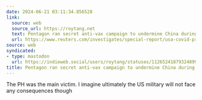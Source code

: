 ```yaml
---
date: 2024-06-21 03:11:34.856528
link:
  source: web
  source_url: https://roytang.net
  text: Pentagon ran secret anti-vax campaign to undermine China during pandemic
  url: https://www.reuters.com/investigates/special-report/usa-covid-propaganda/
source: web
syndicated:
- type: mastodon
  url: https://indieweb.social/users/roytang/statuses/112652418793248995
title: Pentagon ran secret anti-vax campaign to undermine China during pandemic
---
```


The PH was the main victim. I imagine ultimately the US military will not face any consequences though